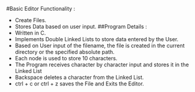 #Basic Editor Functionality :
  * Create Files.
  * Stores Data based on user input.
##Program Details :
  * Written in C.
  * Implements Double Linked Lists to store data entered by the User.
  * Based on User input of the filename, the file is created in the current directory or the specified absolute path.
  * Each node is used to store 10 characters.
  * The Program receives character by character input and stores it in the Linked List
  * Backspace deletes a character from the Linked List.
  * ctrl + c or ctrl + z saves the File and Exits the Editor. 
